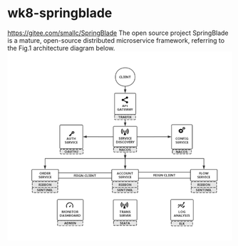 # wk8-springblade
https://gitee.com/smallc/SpringBlade
The open source project SpringBlade is a mature, open-source distributed microservice framework, referring to the Fig.1 architecture diagram below.
![microservice](./microservice.png)


